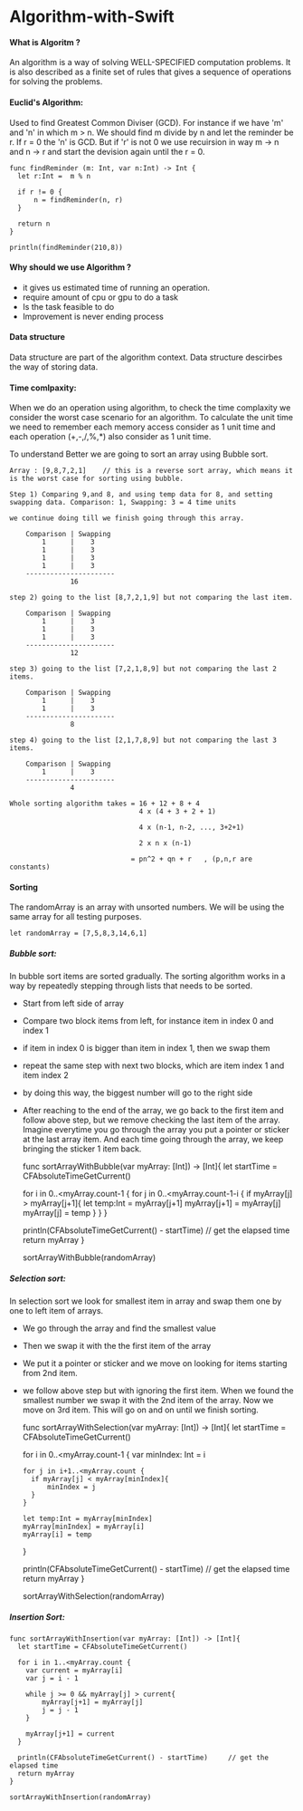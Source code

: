 # Algorithm-with-Swift

#### What is Algoritm ?

An algorithm is a way of solving WELL-SPECIFIED computation problems. It is also described as a finite set of rules that gives a sequence of operations for solving the problems.


#### Euclid's Algorithm:

Used to find Greatest Common Diviser (GCD). For instance if we have 'm' and 'n' in which m > n. We should find m divide by n and let the reminder be r. If r = 0 the 'n' is GCD. But if 'r' is not 0 we use recuirsion in way m -> n and n -> r and start the devision again until the r = 0.


    func findReminder (m: Int, var n:Int) -> Int {
      let r:Int =  m % n
    
      if r != 0 {
          n = findReminder(n, r)
      }
  
      return n
    }

    println(findReminder(210,8))


#### Why should we use Algorithm ?
  * it gives us estimated time of running an operation. 
  * require amount of cpu or gpu to do a task
  * Is the task feasible to do
  * Improvement is never ending process

#### Data structure
  Data structure are part of the algorithm context. Data structure descirbes the way of storing data.

#### Time comlpaxity:
  When we do an operation using algorithm, to check the time complaxity we consider the worst case scenario for an algorithm. To calculate the unit time we need to remember each memory access consider as 1 unit time and each operation (+,-,/,%,*) also consider as 1 unit time.
  
  To understand Better we are going to sort an array using Bubble sort. 
  
    Array : [9,8,7,2,1]    // this is a reverse sort array, which means it is the worst case for sorting using bubble.
    
    Step 1) Comparing 9,and 8, and using temp data for 8, and setting swapping data. Comparison: 1, Swapping: 3 = 4 time units
    
    we continue doing till we finish going through this array.

        Comparison | Swapping
            1      |    3
            1      |    3
            1      |    3
            1      |    3
        ----------------------
                   16

    step 2) going to the list [8,7,2,1,9] but not comparing the last item.              

        Comparison | Swapping
            1      |    3
            1      |    3
            1      |    3
        ----------------------
                   12

    step 3) going to the list [7,2,1,8,9] but not comparing the last 2 items.           
    
        Comparison | Swapping
            1      |    3
            1      |    3
        ----------------------
                   8

    step 4) going to the list [2,1,7,8,9] but not comparing the last 3 items.           

        Comparison | Swapping
            1      |    3
        ----------------------
                   4

    Whole sorting algorithm takes = 16 + 12 + 8 + 4
                                    4 x (4 + 3 + 2 + 1)
                                    
                                    4 x (n-1, n-2, ..., 3+2+1)

                                    2 x n x (n-1)

                                  = pn^2 + qn + r   , (p,n,r are constants)


#### Sorting
The randomArray is an array with unsorted numbers. We will be using the same array for all testing purposes.

    let randomArray = [7,5,8,3,14,6,1]

##### Bubble sort:
In bubble sort items are sorted gradually. The sorting algorithm works in a way by repeatedly stepping through lists that needs to be sorted.

  * Start from left side of array
  * Compare two block items from left, for instance item in index 0 and index 1
  * if item in index 0 is bigger than item in index 1, then we swap them
  * repeat the same step with next two blocks, which are item index 1 and item index 2
  * by doing this way, the biggest number will go to the right side
  * After reaching to the end of the array, we go back to the first item and follow above step, but we remove checking the last item of the array. Imagine everytime you go through the array you put a pointer or sticker at the last array item. And each time going through the array, we keep bringing the sticker 1 item back.


    func sortArrayWithBubble(var myArray: [Int]) -> [Int]{
      let startTime = CFAbsoluteTimeGetCurrent()
      
      for i in 0..<myArray.count-1 {
        for j in 0..<myArray.count-1-i {
          if myArray[j] > myArray[j+1]{
              let temp:Int = myArray[j+1]
              myArray[j+1] = myArray[j]
              myArray[j] = temp
          }
        }
      }
    
      println(CFAbsoluteTimeGetCurrent() - startTime)     // get the elapsed time
      return myArray
    }

    sortArrayWithBubble(randomArray)


##### Selection sort:
In selection sort we look for smallest item in array and swap them one by one to left item of arrays.

  * We go through the array and find the smallest value
  * Then we swap it with the the first item of the array
  * We put it a pointer or sticker and we move on looking for items starting from 2nd item. 
  * we follow above step but with ignoring the first item. When we found the smallest number we swap it with the 2nd item of the array. Now we move on 3rd item. This will go on and on until we finish sorting.


    func sortArrayWithSelection(var myArray: [Int]) -> [Int]{
      let startTime = CFAbsoluteTimeGetCurrent()
      
      for i in 0..<myArray.count-1 {
        var minIndex: Int = i
  
        for j in i+1..<myArray.count {
          if myArray[j] < myArray[minIndex]{
              minIndex = j
          }
        }
        
        let temp:Int = myArray[minIndex]
        myArray[minIndex] = myArray[i]
        myArray[i] = temp
      }
    
      println(CFAbsoluteTimeGetCurrent() - startTime)     // get the elapsed time
      return myArray
    }

    sortArrayWithSelection(randomArray)


##### Insertion Sort:

    func sortArrayWithInsertion(var myArray: [Int]) -> [Int]{
      let startTime = CFAbsoluteTimeGetCurrent()
      
      for i in 1..<myArray.count {
        var current = myArray[i]
        var j = i - 1

        while j >= 0 && myArray[j] > current{
            myArray[j+1] = myArray[j]
            j = j - 1
        }

        myArray[j+1] = current
      }
    
      println(CFAbsoluteTimeGetCurrent() - startTime)     // get the elapsed time
      return myArray
    }

    sortArrayWithInsertion(randomArray)

